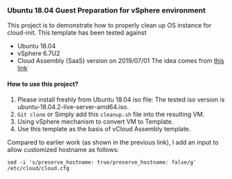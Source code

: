 ### Ubuntu 18.04 Guest Preparation for vSphere environment
This project is to demonstrate how to properly clean up OS instance for cloud-init. This template has been tested against
* Ubuntu 18.04
* vSphere 6.7U2
* Cloud Assembly (SaaS) version on 2019/07/01
The idea comes from [this link](https://jimangel.io/post/create-a-vm-template-ubuntu-18.04/)

#### How to use this project?
1. Please install freshly from Ubuntu 18.04 iso file: The tested iso version is ubuntu-18.04.2-live-server-amd64.iso.
2. `Git clone` or Simply add this `cleanup.sh` file into the resulting VM. 
3. Using vSphere mechanism to convert VM to Template.
4. Use this template as the basis of vCloud Assembly template.  

Compared to earlier work (as shown in the previous link), I add an input to allow customized hostname as follows:
```
sed -i 's/preserve_hostname: true/preserve_hostname: false/g' /etc/cloud/cloud.cfg
```

